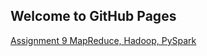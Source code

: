 ## Welcome to GitHub Pages

[Assignment 9 MapReduce, Hadoop, PySpark](https://github.com/pengyunbin/stats701/STATS%20701%20Homework%209.html)
